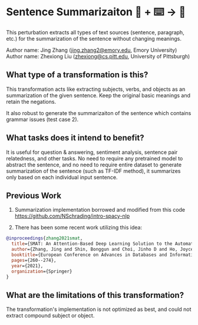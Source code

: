 # Sentence Summarizaiton 🦎  + ⌨️ → 🐍
This perturbation extracts all types of text sources (sentence, paragraph, etc.) for the summarization of the sentence without changing meanings.

Author name: Jing Zhang (jing.zhang2@emory.edu, Emory University)
Author name: Zhexiong Liu (zhexiong@cs.pitt.edu, University of Pittsburgh)

## What type of a transformation is this?
This transformation acts like extracting subjects, verbs, and objects as an summarization of the given sentence. Keep the original basic meanings and retain the negations.

It also robust to generate the summarizaiton of the sentence which contains grammar issues (test case 2).

## What tasks does it intend to benefit?
It is useful for question & answering, sentiment analysis, sentence pair relatedness, and other tasks. No need to require any pretrained model to abstract the sentence, and no need to require entire dataset to generate 
summarization of the sentence (such as TF-IDF method), it summarizes only based on each individual input sentence.

## Previous Work
1) Summarization implementation borrowed and modified from this code https://github.com/NSchrading/intro-spacy-nlp

3) There has been some recent work utilizing this idea:
```bibtex
@inproceedings{zhang2021smat,
  title={SMAT: An Attention-Based Deep Learning Solution to the Automation of Schema Matching},
  author={Zhang, Jing and Shin, Bonggun and Choi, Jinho D and Ho, Joyce C},
  booktitle={European Conference on Advances in Databases and Information Systems},
  pages={260--274},
  year={2021},
  organization={Springer}
}
```
## What are the limitations of this transformation?
The transformation's implementation is not optimized as best, and could not extract compound subject or object.
